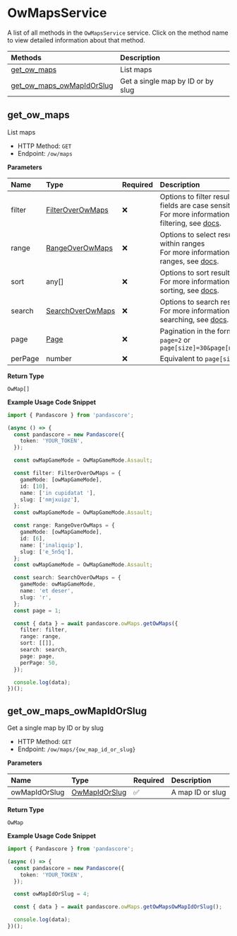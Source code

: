 # OwMapsService

A list of all methods in the `OwMapsService` service. Click on the method name to view detailed information about that method.

| Methods                                                 | Description                       |
| :------------------------------------------------------ | :-------------------------------- |
| [get_ow_maps](#get_ow_maps)                             | List maps                         |
| [get_ow_maps_owMapIdOrSlug](#get_ow_maps_owmapidorslug) | Get a single map by ID or by slug |

## get_ow_maps

List maps

- HTTP Method: `GET`
- Endpoint: `/ow/maps`

**Parameters**

| Name    | Type                                              | Required | Description                                                                                                                                         |
| :------ | :------------------------------------------------ | :------- | :-------------------------------------------------------------------------------------------------------------------------------------------------- |
| filter  | [FilterOverOwMaps](../models/FilterOverOwMaps.md) | ❌       | Options to filter results. String fields are case sensitive <br/>For more information on filtering, see [docs](/docs/filtering-and-sorting#filter). |
| range   | [RangeOverOwMaps](../models/RangeOverOwMaps.md)   | ❌       | Options to select results within ranges <br/>For more information on ranges, see [docs](/docs/filtering-and-sorting#range).                         |
| sort    | any[]                                             | ❌       | Options to sort results <br/>For more information on sorting, see [docs](/docs/filtering-and-sorting#sort).                                         |
| search  | [SearchOverOwMaps](../models/SearchOverOwMaps.md) | ❌       | Options to search results <br/>For more information on searching, see [docs](/docs/filtering-and-sorting#search).                                   |
| page    | [Page](../models/Page.md)                         | ❌       | Pagination in the form of `page=2` or `page[size]=30&page[number]=2`                                                                                |
| perPage | number                                            | ❌       | Equivalent to `page[size]`                                                                                                                          |

**Return Type**

`OwMap[]`

**Example Usage Code Snippet**

```typescript
import { Pandascore } from 'pandascore';

(async () => {
  const pandascore = new Pandascore({
    token: 'YOUR_TOKEN',
  });

  const owMapGameMode = OwMapGameMode.Assault;

  const filter: FilterOverOwMaps = {
    gameMode: [owMapGameMode],
    id: [10],
    name: ['in cupidatat '],
    slug: ['nmjxuipz'],
  };
  const owMapGameMode = OwMapGameMode.Assault;

  const range: RangeOverOwMaps = {
    gameMode: [owMapGameMode],
    id: [6],
    name: ['inaliquip'],
    slug: ['e_5n5q'],
  };
  const owMapGameMode = OwMapGameMode.Assault;

  const search: SearchOverOwMaps = {
    gameMode: owMapGameMode,
    name: 'et deser',
    slug: 'r',
  };
  const page = 1;

  const { data } = await pandascore.owMaps.getOwMaps({
    filter: filter,
    range: range,
    sort: [[]],
    search: search,
    page: page,
    perPage: 50,
  });

  console.log(data);
})();
```

## get_ow_maps_owMapIdOrSlug

Get a single map by ID or by slug

- HTTP Method: `GET`
- Endpoint: `/ow/maps/{ow_map_id_or_slug}`

**Parameters**

| Name          | Type                                        | Required | Description      |
| :------------ | :------------------------------------------ | :------- | :--------------- |
| owMapIdOrSlug | [OwMapIdOrSlug](../models/OwMapIdOrSlug.md) | ✅       | A map ID or slug |

**Return Type**

`OwMap`

**Example Usage Code Snippet**

```typescript
import { Pandascore } from 'pandascore';

(async () => {
  const pandascore = new Pandascore({
    token: 'YOUR_TOKEN',
  });

  const owMapIdOrSlug = 4;

  const { data } = await pandascore.owMaps.getOwMapsOwMapIdOrSlug();

  console.log(data);
})();
```
